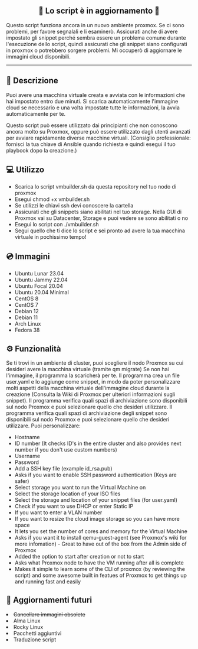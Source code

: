 
<h2 align="center"> 🚨 Lo script è in aggiornamento 🚨</h2>


Questo script funziona ancora in un nuovo ambiente proxmox. Se ci sono problemi, per favore segnalali e li esaminerò. Assicurati anche di avere impostato gli snippet perché sembra essere un problema comune durante l'esecuzione dello script, quindi assicurati che gli snippet siano configurati in proxmox o potrebbero sorgere problemi. Mi occuperò di aggiornare le immagini cloud disponibili.

*****************************

<h2 align="left">📑 Descrizione</h2>

Puoi avere una macchina virtuale creata e avviata con le informazioni che hai impostato entro due minuti. Si scarica automaticamente l'immagine cloud se necessario e una volta impostate tutte le informazioni, la avvia automaticamente per te.

Questo script può essere utilizzato dai principianti che non conoscono ancora molto su Proxmox, oppure può essere utilizzato dagli utenti avanzati per avviare rapidamente diverse macchine virtuali. (Consiglio professionale: fornisci la tua chiave di Ansible quando richiesta e quindi esegui il tuo playbook dopo la creazione.)

<h2 align="left"> 💻 Utilizzo</h2>
<ul>
  <li>Scarica lo script vmbuilder.sh da questa repository nel tuo nodo di proxmox</li>
  <li>Esegui chmod +x vmbuilder.sh</li>
  <li>Se utilizzi le chiavi ssh devi conoscere la cartella</li>
  <li>Assicurati che gli snippets siano abilitati nel tuo storage. Nella GUI di Proxmox vai su Datacenter, Storage e puoi vedere se sono abilitati o no</li>
  <li>Esegui lo script con ./vmbuilder.sh</li>
  <li>Segui quello che ti dice lo script e sei pronto ad avere la tua macchina virtuale in pochissimo tempo!</li>
</ul>

<h2 align="left"> 💿 Immagini</h2>
<ul>
  <li>Ubuntu Lunar 23.04</li>
  <li>Ubuntu Jammy 22.04</li>
  <li>Ubuntu Focal 20.04</li>
  <li>Ubuntu 20.04 Minimal</li>
  <li>CentOS 8</li>
  <li>CentOS 7</li>
  <li>Debian 12</li>
  <li>Debian 11</li>
  <li>Arch Linux</li>
  <li>Fedora 38</li>
</ul>

<h2 align="left">⚙️ Funzionalità</h2>
 Se ti trovi in un ambiente di cluster, puoi scegliere il nodo Proxmox su cui desideri avere la macchina virtuale (tramite qm migrate)
 Se non hai l'immagine, il programma la scaricherà per te.
 Il programma crea un file user.yaml e lo aggiunge come snippet, in modo da poter personalizzare molti aspetti della macchina virtuale dell'immagine cloud durante la creazione (Consulta la Wiki di Proxmox per ulteriori informazioni sugli snippet).
 Il programma verifica quali spazi di archiviazione sono disponibili sul nodo Proxmox e puoi selezionare quello che desideri utilizzare.
 Il programma verifica quali spazi di archiviazione degli snippet sono disponibili sul nodo Proxmox e puoi selezionare quello che desideri utilizzare.
 Puoi personalizzare:
 <ul>
   <li>Hostname
   <li>ID number (It checks ID's in the entire cluster and also provides next number if you don't use custom numbers)</li>
   <li>Username</li>
   <li>Password</li>
   <li>Add a SSH key file (example id_rsa.pub)</li>
   <li>Asks if you want to enable SSH password authentication (Keys are safer)</li>
   <li>Select storage you want to run the Virtual Machine on</li>
   <li>Select the storage location of your ISO files</li>
   <li>Select the storage and location of your snippet files (for user.yaml)</li>
   <li>Check if you want to use DHCP or enter Static IP</li>
   <li>If you want to enter a VLAN number</li>
   <li>If you want to resize the cloud image storage so you can have more space</li>
   <li>It lets you set the number of cores and memory for the Virtual Machine</li>
   <li>Asks if you want it to install qemu-guest-agent (see Proxmox's wiki for more infomation) - Great to have out of the box from the Admin side of Proxmox</li>
   <li>Added the option to start after creation or not to start</li>
   <li>Asks what Proxmox node to have the VM running after all is complete</li>
   <li>Makes it simple to learn some of the CLI of proxmox (by reviewing the script) and some awesome built in featues of Proxmox to get things up and running fast and easily</li>
</ul>

<h2 align="left">🔮 Aggiornamenti futuri</h2>
    <li><s>Cancellare immagini obsolete</s></li>
    <li>Alma Linux</li>
    <li>Rocky Linux</li>
    <li>Pacchetti aggiuntivi</li>
    <li>Traduzione script</li>
